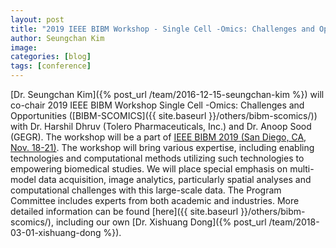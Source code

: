 ```yaml
---
layout: post
title: "2019 IEEE BIBM Workshop - Single Cell -Omics: Challenges and Opportunities (BIBM-SCOMICS)"
author: Seungchan Kim
image: 
categories: [blog]
tags: [conference]
---
```


[Dr. Seungchan Kim]({% post_url /team/2016-12-15-seungchan-kim %}) will co-chair 2019 IEEE BIBM Workshop Single Cell -Omics: Challenges and Opportunities ([BIBM-SCOMICS]({{ site.baseurl }}/others/bibm-scomics/)) with Dr. Harshil Dhruv (Tolero Pharmaceuticals, Inc.) and Dr. Anoop Sood (GEGR).  The workshop will be a part of [IEEE BIBM 2019 (San Diego, CA, Nov. 18-21)](http://ieeebibm.org/BIBM2019/).  The workshop will bring various expertise, including enabling technologies and computational methods utilizing such technologies to empowering biomedical studies. We will place special emphasis on multi-model data acquisition, image analytics, particularly spatial analyses and computational challenges with this large-scale data.  The Program Committee includes experts from both academic and industries.  More detailed information can be found [here]({{ site.baseurl }}/others/bibm-scomics/), including our own [Dr. Xishuang Dong]({% post_url /team/2018-03-01-xishuang-dong %}).


